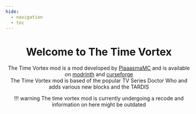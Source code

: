 ```yaml
---
hide:
  - navigation
  - toc
---
```


<center>

# Welcome to The Time Vortex

The Time Vortex mod is a mod developed by [PlaaasmaMC](https://www.youtube.com/@PlaaasmaMC) and is available on [modrinth](https://modrinth.com/mod/the-time-vortex) and [curseforge](https://www.curseforge.com/minecraft/mc-mods/the-time-vortex)
<br>
The Time Vortex mod is based of the popular TV Series Doctor Who and adds various new blocks and the TARDIS

!!! warning
    The time vortex mod is currently undergoing a recode and information on here might be outdated

</center>
